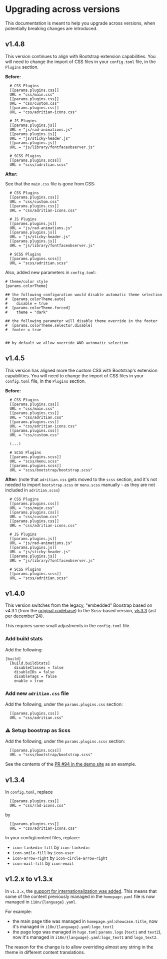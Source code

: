 # Upgrading across versions

This documentation is meant to help you upgrade across versions, when potentially breaking changes are introduced.

## v1.4.8

This version continues to align with Bootstrap extension capabilities.
You will need to change the import of CSS files in your `config.toml` file, in the `Plugins` section.

**Before:**
```
  # CSS Plugins
  [[params.plugins.css]]
  URL = "css/main.css"
  [[params.plugins.css]]
  URL = "css/custom.css"
  [[params.plugins.css]]
  URL = "css/adritian-icons.css"

  # JS Plugins
  [[params.plugins.js]]
  URL = "js/rad-animations.js"
  [[params.plugins.js]]
  URL = "js/sticky-header.js"
  [[params.plugins.js]]
  URL = "js/library/fontfaceobserver.js"

  # SCSS Plugins
  [[params.plugins.scss]]
  URL = "scss/adritian.scss"
```

**After:**

See that the `main.css` file is gone from CSS:
```
  # CSS Plugins
  [[params.plugins.css]]
  URL = "css/custom.css"
  [[params.plugins.css]]
  URL = "css/adritian-icons.css"

  # JS Plugins
  [[params.plugins.js]]
  URL = "js/rad-animations.js"
  [[params.plugins.js]]
  URL = "js/sticky-header.js"
  [[params.plugins.js]]
  URL = "js/library/fontfaceobserver.js"

  # SCSS Plugins
  [[params.plugins.scss]]
  URL = "scss/adritian.scss"
```

Also, added new parameters in `config.toml`:

```
# theme/color style 
[params.colorTheme]

## the following configuration would disable automatic theme selection
#  [params.colorTheme.auto]
#    disable = true
#  [params.colorTheme.forced]
#    theme = "dark"

## the following parameter will disable theme override in the footer
#  [params.colorTheme.selector.disable]
#  footer = true


## by default we allow override AND automatic selection
```

## v1.4.5

This version has aligned more the custom CSS with Bootstrap's extension capabilities.
You will need to change the import of CSS files in your `config.toml` file, in the `Plugins` section.

**Before:**

```
  # CSS Plugins
  [[params.plugins.css]]
  URL = "css/main.css"
  [[params.plugins.css]]
  URL = "css/adritian.css"
  [[params.plugins.css]]
  URL = "css/adritian-icons.css"
  [[params.plugins.css]]
  URL = "css/custom.css"

  (...)
  
  # SCSS Plugins
  [[params.plugins.scss]]
  URL = "scss/menu.scss"
  [[params.plugins.scss]]
  URL = "scss/bootstrap/bootstrap.scss"
```

**After:**
(note that `adritian.css` gets moved to the `scss` section, and it's not needed to import `bootstrap.scss` or `menu.scss` manually - as they are not included in `adritian.scss`)
```
  # CSS Plugins
  [[params.plugins.css]]
  URL = "css/main.css"
  [[params.plugins.css]]
  URL = "css/custom.css"
  [[params.plugins.css]]
  URL = "css/adritian-icons.css"

  # JS Plugins
  [[params.plugins.js]]
  URL = "js/rad-animations.js"
  [[params.plugins.js]]
  URL = "js/sticky-header.js"
  [[params.plugins.js]]
  URL = "js/library/fontfaceobserver.js"

  # SCSS Plugins
  [[params.plugins.scss]]
  URL = "scss/adritian.scss"
```

## v1.4.0

This version switches from the legacy, "embedded" Boostrap based on v4.3.1 (from the [original codebase](https://github.com/radity/raditian-free-hugo-theme/blob/daa341d4156986787611a01d075ca94233ff4d3b/static/css/main.css)) to the Scss-based version, [v5.3.3](https://getbootstrap.com/docs/5.3) (ast per december'24).

This requires some small adjustments in the `config.toml` file.

### Add build stats
Add the following:
```
[build]
  [build.buildStats]
    disableClasses = false
    disableIDs = false
    disableTags = false
    enable = true
```

### Add new `adritian.css` file

Add the following, under the `params.plugins.css` section:

```
  [[params.plugins.css]]
  URL = "css/adritian.css"
```

### ⚠️ Setup boostrap as Scss

Add the following, under the `params.plugins.scss` section:

```
  [[params.plugins.scss]]
  URL = "scss/bootstrap/bootstrap.scss"
```

See the contents of the [PR #94 in the demo site](https://github.com/zetxek/adritian-demo/pull/94/files) as an example.

## v1.3.4

In `config.toml`, replace
```
  [[params.plugins.css]]
  URL = "css/rad-icons.css"
```
by 
```
  [[params.plugins.css]]
  URL = "css/adritian-icons.css"
```

In your config/content files, replace:
- `icon-linkedin-fill` by `icon-linkedin`
- `icon-smile-fill` by `icon-user`
- `icon-arrow-right` by `icon-circle-arrow-right`
- `icon-mail-fill` by `icon-email`


## v1.2.x to v1.3.x

In `v1.3.x`, the [support for internationalization was added](https://github.com/zetxek/adritian-free-hugo-theme/pull/78).
This means that some of the content previously managed in the `homepage.yaml` file is now managed in `i18n/{language}.yaml`.

For example:
- the main page title was managed in `homepage.yml`:`showcase.title`, now it's managed in `i18n/{language}.yaml`:`logo_text1`
- the page logo was managed in `hugo.toml`:`params.logo` (`text1` and `text2`), now it's managed in `i18n/{language}.yaml`:`logo_text1` and `logo_text2`.

The reason for the change is to allow overriding almost any string in the theme in different content translations. 
